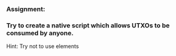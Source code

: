 ### Assignment:

### Try to create a native script which allows UTXOs to be consumed by anyone. 








Hint: Try not to use <sig> elements
